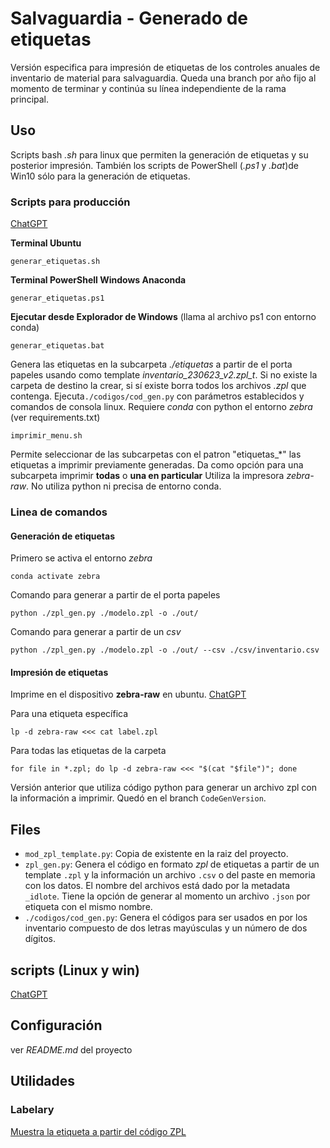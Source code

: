 # Salvaguardia - Generado de etiquetas
Versión especifica para impresión de etiquetas de los controles anuales de inventario de material para salvaguardia.
Queda una branch por año fijo al momento de terminar y continúa su línea independiente de la rama principal.

## Uso
Scripts bash _.sh_ para linux que permiten la generación de etiquetas y su posterior impresión. También los scripts de PowerShell (_.ps1_ y _.bat_)de Win10 sólo para la generación de etiquetas.

### Scripts para producción
[ChatGPT](https://chatgpt.com/c/5e331d27-bbba-4e2e-8413-ef946d1befe2)

**Terminal Ubuntu**
```
generar_etiquetas.sh
```

**Terminal PowerShell Windows Anaconda**
```
generar_etiquetas.ps1
```

**Ejecutar desde Explorador de Windows** (llama al archivo ps1 con entorno conda)
```
generar_etiquetas.bat
```

Genera las etiquetas en la subcarpeta *./etiquetas* a partir de el porta papeles usando como template *inventario_230623_v2.zpl_t*. Si no existe la carpeta de destino la crear, si sí existe borra todos los archivos *.zpl* que contenga.
Ejecuta`./codigos/cod_gen.py` con parámetros establecidos y comandos de consola linux.
Requiere _conda_ con python el entorno _zebra_ (ver requirements.txt)

```
imprimir_menu.sh
```
Permite seleccionar de las subcarpetas con el patron "etiquetas_*" las etiquetas a imprimir previamente generadas. Da como opción para una subcarpeta imprimir **todas** o **una en particular** 
Utiliza la impresora *zebra-raw*. No utiliza python ni precisa de entorno conda.

### Linea de comandos
#### Generación de etiquetas
Primero se activa el entorno _zebra_
```
conda activate zebra
```
Comando para generar a partir de el porta papeles
```
python ./zpl_gen.py ./modelo.zpl -o ./out/
```
Comando para generar a partir de un _csv_
```
python ./zpl_gen.py ./modelo.zpl -o ./out/ --csv ./csv/inventario.csv
```
#### Impresión de etiquetas
Imprime en el dispositivo __zebra-raw__ en ubuntu. [ChatGPT](https://chat.openai.com/c/4736aef4-f2ee-4197-9721-cee293930aa6)

Para una etiqueta específica
```
lp -d zebra-raw <<< cat label.zpl
```
Para todas las etiquetas de la carpeta
```
for file in *.zpl; do lp -d zebra-raw <<< "$(cat "$file")"; done
```

Versión anterior que utiliza código python para generar un archivo zpl con la información a imprimir. Quedó en el branch `CodeGenVersion`.


## Files
- `mod_zpl_template.py`: Copia de existente en la raiz del proyecto.
- `zpl_gen.py`: Genera el código en formato _zpl_ de etiquetas a partir de un template `.zpl` y la información un archivo `.csv` o del paste en memoria con los datos. El nombre del archivos está dado por la metadata `_idlote`. Tiene la opción de generar al momento un archivo `.json` por etiqueta con el mismo nombre.
- `./codigos/cod_gen.py`: Genera el códigos para ser usados en por los inventario compuesto de dos letras mayúsculas y un número de dos dígitos. 

## scripts (Linux y win)
[ChatGPT](https://chatgpt.com/c/5e331d27-bbba-4e2e-8413-ef946d1befe2)

## Configuración
ver _README.md_ del proyecto

## Utilidades
### Labelary
[Muestra la etiqueta a partir del código ZPL](http://labelary.com/viewer.html)
